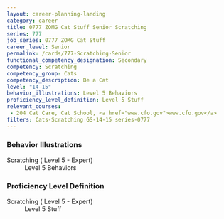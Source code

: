 ```yaml
---
layout: career-planning-landing
category: career
title: 0777 ZOMG Cat Stuff Senior Scratching
series: 777
job_series: 0777 ZOMG Cat Stuff
career_level: Senior
permalink: /cards/777-Scratching-Senior
functional_competency_designation: Secondary
competency: Scratching
competency_group: Cats
competency_description: Be a Cat
level: "14-15"
behavior_illustrations: Level 5 Behaviors
proficiency_level_definition: Level 5 Stuff
relevant_courses: 
 - 204 Cat Care, Cat School, <a href="www.cfo.gov">www.cfo.gov</a>
filters: Cats-Scratching GS-14-15 series-0777
---
```


<div class="desktop:grid-col-6 margin-y-205">
  <div class="border-top-05 bg-white padding-2 shadow-5 height-full members-hover border-1px border-gray-30 border-top-orange radius-lg">
    <h3>Behavior Illustrations</h3>
    <dl class="text-base"><dt>Scratching ( Level 5 - Expert)</dt><dd>Level 5 Behaviors</dd></dl>
  </div>
</div>
<div class="desktop:grid-col-6 margin-y-205">
  <div class="border-top-05 bg-white padding-2 shadow-5 height-full members-hover border-1px border-gray-30 border-top-orange radius-lg">
    <h3>Proficiency Level Definition</h3>
    <dl class="text-base"><dt>Scratching ( Level 5 - Expert)</dt><dd>Level 5 Stuff</dd></dl>
  </div>
</div>